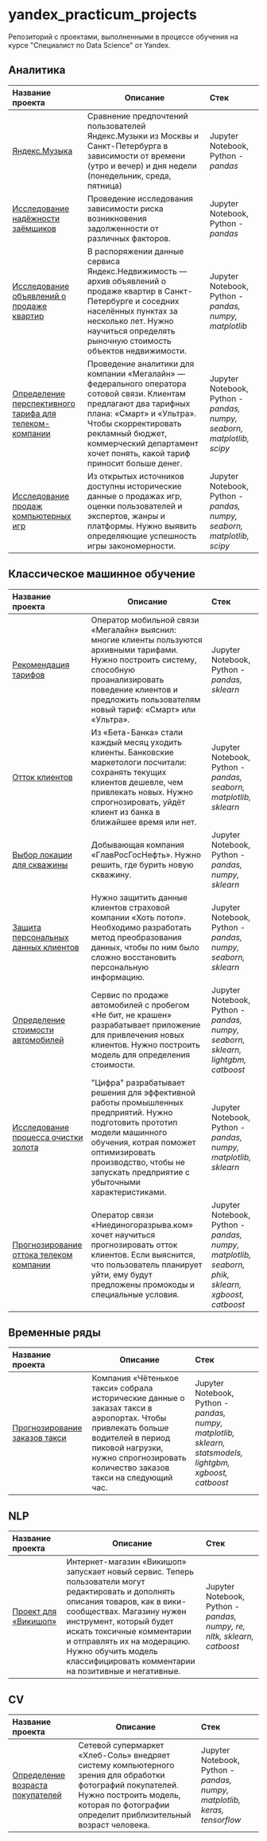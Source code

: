# yandex_practicum_projects

Репозиторий с проектами, выполненными в процессе обучения на курсе "Специалист по Data Science" от Yandex.

## Аналитика
| Название проекта | Описание | Стек | 
| :--- | --- | :--- |
| [Яндекс.Музыка](https://clck.ru/35msC2) | Сравнение предпочтений пользователей Яндекс.Музыки из Москвы и Санкт-Петербурга в зависимости от времени (утро и вечер) и дня недели (понедельник, среда, пятница)| Jupyter Notebook, Python - *pandas* |
| [Исследование надёжности заёмщиков](https://clck.ru/35msGd) | Проведение исследования зависимости риска возникновения задолженности от различных факторов. | Jupyter Notebook, Python - *pandas* |
| [Исследование объявлений о продаже квартир](https://clck.ru/35msHp) | В распоряжении данные сервиса Яндекс.Недвижимость — архив объявлений о продаже квартир в Санкт-Петербурге и соседних населённых пунктах за несколько лет. Нужно научиться определять рыночную стоимость объектов недвижимости. | Jupyter Notebook, Python - *pandas, numpy, matplotlib* |
| [Определение перспективного тарифа для телеком-компании](https://clck.ru/35msJk) | Проведение аналитики для компании «Мегалайн» — федерального оператора сотовой связи. Клиентам предлагают два тарифных плана: «Смарт» и «Ультра». Чтобы скорректировать рекламный бюджет, коммерческий департамент хочет понять, какой тариф приносит больше денег. | Jupyter Notebook, Python - *pandas, numpy, seaborn, matplotlib, scipy* |
| [Исследование продаж компьютерных игр](https://clck.ru/35msL8) | Из открытых источников доступны исторические данные о продажах игр, оценки пользователей и экспертов, жанры и платформы. Нужно выявить определяющие успешность игры закономерности. | Jupyter Notebook, Python - *pandas, numpy, seaborn, matplotlib, scipy* |

## Классическое машинное обучение
| Название проекта | Описание | Стек | 
| :--- | --- | :--- |
| [Рекомендация тарифов](https://clck.ru/35n2Vk) | Оператор мобильной связи «Мегалайн» выяснил: многие клиенты пользуются архивными тарифами. Нужно построить систему, способную проанализировать поведение клиентов и предложить пользователям новый тариф: «Смарт» или «Ультра». | Jupyter Notebook, Python - *pandas, sklearn* |
| [Отток клиентов](https://clck.ru/35n2Xc) | Из «Бета-Банка» стали каждый месяц уходить клиенты. Банковские маркетологи посчитали: сохранять текущих клиентов дешевле, чем привлекать новых. Нужно спрогнозировать, уйдёт клиент из банка в ближайшее время или нет. | Jupyter Notebook, Python - *pandas, seaborn, matplotlib, sklearn* |
| [Выбор локации для скважины](https://clck.ru/35n2Yd) | Добывающая компания «ГлавРосГосНефть». Нужно решить, где бурить новую скважину. | Jupyter Notebook, Python - *pandas, numpy, sklearn* |
| [Защита персональных данных клиентов](https://clck.ru/35n2bY) | Нужно защитить данные клиентов страховой компании «Хоть потоп». Необходимо разработать метод преобразования данных, чтобы по ним было сложно восстановить персональную информацию. | Jupyter Notebook, Python - *pandas, numpy, seaborn, sklearn* |
| [Определение стоимости автомобилей](https://clck.ru/35n2dL) | Сервис по продаже автомобилей с пробегом «Не бит, не крашен» разрабатывает приложение для привлечения новых клиентов. Нужно построить модель для определения стоимости. | Jupyter Notebook, Python - *pandas, numpy, seaborn, sklearn, lightgbm, catboost* |
| [Исследование процесса очистки золота](https://clck.ru/35n2aJ) | "Цифра" разрабатывает решения для эффективной работы промышленных предприятий. Нужно подготовить прототип модели машинного обучения, котрая поможет оптимизировать производство, чтобы не запускать предприятие с убыточными характеристиками. | Jupyter Notebook, Python - *pandas, numpy, matplotlib, sklearn* |
| [Прогнозирование оттока телеком компании](https://clck.ru/35n2dL) | Оператор связи «Ниединогоразрыва.ком» хочет научиться прогнозировать отток клиентов. Если выяснится, что пользователь планирует уйти, ему будут предложены промокоды и специальные условия. | Jupyter Notebook, Python - *pandas, numpy, matplotlib, seaborn, phik, sklearn, xgboost, catboost* |

## Временные ряды
| Название проекта | Описание | Стек | 
| :--- | --- | :--- |
| [Прогнозирование заказов такси](https://clck.ru/35n2ey) | Компания «Чётенькое такси» собрала исторические данные о заказах такси в аэропортах. Чтобы привлекать больше водителей в период пиковой нагрузки, нужно спрогнозировать количество заказов такси на следующий час. | Jupyter Notebook, Python - *pandas, numpy, matplotlib, sklearn, statsmodels, lightgbm, xgboost, catboost* |

## NLP
| Название проекта | Описание | Стек | 
| :--- | --- | :--- |
| [Проект для «Викишоп»](https://clck.ru/35n2gB) | Интернет-магазин «Викишоп» запускает новый сервис. Теперь пользователи могут редактировать и дополнять описания товаров, как в вики-сообществах. Магазину нужен инструмент, который будет искать токсичные комментарии и отправлять их на модерацию. Нужно обучить модель классифицировать комментарии на позитивные и негативные. | Jupyter Notebook, Python - *pandas, numpy, re, nltk, sklearn, catboost* |

## CV
| Название проекта | Описание | Стек | 
| :--- | --- | :--- |
| [Определение возраста покупателей](https://clck.ru/35n2hc) | Сетевой супермаркет «Хлеб-Соль» внедряет систему компьютерного зрения для обработки фотографий покупателей. Нужно построить модель, которая по фотографии определит приблизительный возраст человека. | Jupyter Notebook, Python - *pandas, numpy, matplotlib, keras, tensorflow* |
